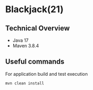 # Blackjack(21)

## Technical Overview
- Java 17
- Maven 3.8.4

## Useful commands
For application build and test execution
```
mvn clean install
```